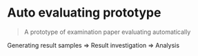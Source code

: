 # Auto evaluating prototype
> A prototype of examination paper evaluating automatically 

Generating result samples => Result investigation => Analysis